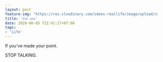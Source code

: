 ```yaml
---
layout: post
feature-img: "https://res.cloudinary.com/sdees-reallife/image/upload/v1555658919/sample_feature_img.png"
title: 'บ๊าย บาย'
date: 2020-06-05 T22:41:17+07:00
tags:
- 'Life'
---
```

If you've made your point.

<i class="fa fa-child" style="color:plum"></i>

STOP TALKING.

